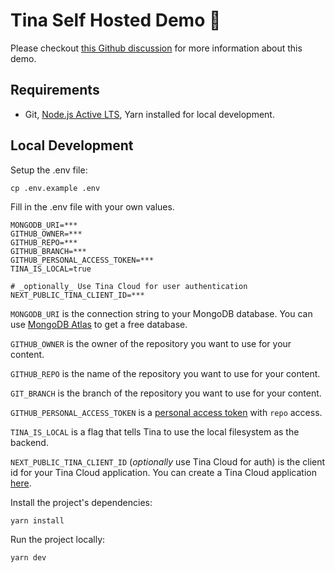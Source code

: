 # Tina Self Hosted Demo 🦙

Please checkout [this Github discussion](#) for more information about this demo.

## Requirements

- Git, [Node.js Active LTS](https://nodejs.org/en/about/releases/), Yarn installed for local development.

## Local Development

Setup the .env file:

```
cp .env.example .env
```

Fill in the .env file with your own values.

```env
MONGODB_URI=***
GITHUB_OWNER=***
GITHUB_REPO=***
GITHUB_BRANCH=***
GITHUB_PERSONAL_ACCESS_TOKEN=***
TINA_IS_LOCAL=true

# _optionally_ Use Tina Cloud for user authentication
NEXT_PUBLIC_TINA_CLIENT_ID=***

```

`MONGODB_URI` is the connection string to your MongoDB database. You can use [MongoDB Atlas](https://www.mongodb.com/cloud/atlas) to get a free database.

`GITHUB_OWNER` is the owner of the repository you want to use for your content.

`GITHUB_REPO` is the name of the repository you want to use for your content.

`GIT_BRANCH` is the branch of the repository you want to use for your content.

`GITHUB_PERSONAL_ACCESS_TOKEN` is a [personal access token](https://docs.github.com/en/github/authenticating-to-github/creating-a-personal-access-token) with `repo` access.

`TINA_IS_LOCAL` is a flag that tells Tina to use the local filesystem as the backend.

`NEXT_PUBLIC_TINA_CLIENT_ID` (_optionally_ use Tina Cloud for auth) is the client id for your Tina Cloud application. You can create a Tina Cloud application [here](https://app.tina.io/projects/choose).

Install the project's dependencies:

```
yarn install
```

Run the project locally:

```
yarn dev
```
